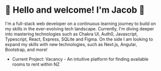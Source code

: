 # 🚀 Hello and welcome! I'm Jacob 👋

I'm a full-stack web developer on a continuous learning journey to build on my skills in the ever-evolving tech landscape. Currently, I'm diving deeper into mastering technologies such as Chakra UI, Auth0, Javascript, Typescript, React, Express, SQLite and Figma. On the side I am looking to expand my skills with new technologies, such as Next.js, Angular, Bootstrap, and more!

- Current Project: Vacancy - An intuitive platform for finding available rooms to rent within NZ
